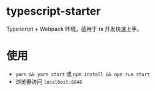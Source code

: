 # typescript-starter

Typescript + Webpack 环境，适用于 ts 开发快速上手。

# 使用

- `yarn && yarn start` 或 `npm install && npm run start`
- 浏览器访问 `localhost:8848`

